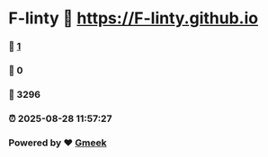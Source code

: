 # F-linty :link: https://F-linty.github.io 
### :page_facing_up: [1](https://F-linty.github.io/tag.html) 
### :speech_balloon: 0 
### :hibiscus: 3296 
### :alarm_clock: 2025-08-28 11:57:27 
### Powered by :heart: [Gmeek](https://github.com/Meekdai/Gmeek)
